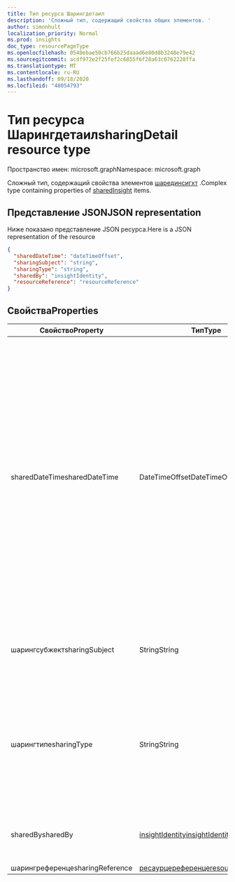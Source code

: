 ```yaml
---
title: Тип ресурса Шарингдетаил
description: 'Сложный тип, содержащий свойства общих элементов. '
author: simonhult
localization_priority: Normal
ms.prod: insights
doc_type: resourcePageType
ms.openlocfilehash: 0540ebae50cb766b25daaad6e80d8b3248e79e42
ms.sourcegitcommit: acdf972e2f25fef2c6855f6f28a63c0762228ffa
ms.translationtype: MT
ms.contentlocale: ru-RU
ms.lasthandoff: 09/18/2020
ms.locfileid: "48054793"
---
```

# <a name="sharingdetail-resource-type"></a><span data-ttu-id="e0b4c-103">Тип ресурса Шарингдетаил</span><span class="sxs-lookup"><span data-stu-id="e0b4c-103">sharingDetail resource type</span></span>

<span data-ttu-id="e0b4c-104">Пространство имен: microsoft.graph</span><span class="sxs-lookup"><span data-stu-id="e0b4c-104">Namespace: microsoft.graph</span></span>

<span data-ttu-id="e0b4c-105">Сложный тип, содержащий свойства элементов [шарединсигхт](insights-shared.md) .</span><span class="sxs-lookup"><span data-stu-id="e0b4c-105">Complex type containing properties of [sharedInsight](insights-shared.md) items.</span></span> 

## <a name="json-representation"></a><span data-ttu-id="e0b4c-106">Представление JSON</span><span class="sxs-lookup"><span data-stu-id="e0b4c-106">JSON representation</span></span>
<span data-ttu-id="e0b4c-107">Ниже показано представление JSON ресурса.</span><span class="sxs-lookup"><span data-stu-id="e0b4c-107">Here is a JSON representation of the resource</span></span>
<!-- {
  "blockType": "resource",
  "optionalProperties": [

  ],
  "@odata.type": "microsoft.graph.sharingDetail"
}-->
```json
{
  "sharedDateTime": "dateTimeOffset",
  "sharingSubject": "string",
  "sharingType": "string",
  "sharedBy": "insightIdentity",
  "resourceReference": "resourceReference"
}
```

## <a name="properties"></a><span data-ttu-id="e0b4c-108">Свойства</span><span class="sxs-lookup"><span data-stu-id="e0b4c-108">Properties</span></span>

| <span data-ttu-id="e0b4c-109">Свойство</span><span class="sxs-lookup"><span data-stu-id="e0b4c-109">Property</span></span>              | <span data-ttu-id="e0b4c-110">Тип</span><span class="sxs-lookup"><span data-stu-id="e0b4c-110">Type</span></span>          | <span data-ttu-id="e0b4c-111">Описание</span><span class="sxs-lookup"><span data-stu-id="e0b4c-111">Description</span></span>  |
| -------------         |-----------    | -------------|
| <span data-ttu-id="e0b4c-112">sharedDateTime</span><span class="sxs-lookup"><span data-stu-id="e0b4c-112">sharedDateTime</span></span>        | <span data-ttu-id="e0b4c-113">DateTimeOffset</span><span class="sxs-lookup"><span data-stu-id="e0b4c-113">DateTimeOffset</span></span>| <span data-ttu-id="e0b4c-114">Дата и время последнего предоставления общего доступа к файлу.</span><span class="sxs-lookup"><span data-stu-id="e0b4c-114">The date and time the file was last shared.</span></span> <span data-ttu-id="e0b4c-115">Метка времени представляет сведения о времени и дате с использованием формата ISO 8601 (всегда используется формат UTC).</span><span class="sxs-lookup"><span data-stu-id="e0b4c-115">The timestamp represents date and time information using ISO 8601 format and is always in UTC time.</span></span> <span data-ttu-id="e0b4c-116">Например, значение полуночи 1 января 2014 г. в формате UTC выглядит так: `2014-01-01T00:00:00Z`.</span><span class="sxs-lookup"><span data-stu-id="e0b4c-116">For example, midnight UTC on Jan 1, 2014 would look like this: `2014-01-01T00:00:00Z`.</span></span> <span data-ttu-id="e0b4c-117">Только для чтения.</span><span class="sxs-lookup"><span data-stu-id="e0b4c-117">Read-only.</span></span>  |
| <span data-ttu-id="e0b4c-118">шарингсубжект</span><span class="sxs-lookup"><span data-stu-id="e0b4c-118">sharingSubject</span></span>        | <span data-ttu-id="e0b4c-119">String</span><span class="sxs-lookup"><span data-stu-id="e0b4c-119">String</span></span>          | <span data-ttu-id="e0b4c-120">Тема, к которой был предоставлен общий доступ к документу.</span><span class="sxs-lookup"><span data-stu-id="e0b4c-120">The subject with which the document was shared.</span></span> |
| <span data-ttu-id="e0b4c-121">шарингтипе</span><span class="sxs-lookup"><span data-stu-id="e0b4c-121">sharingType</span></span>             | <span data-ttu-id="e0b4c-122">String</span><span class="sxs-lookup"><span data-stu-id="e0b4c-122">String</span></span>        | <span data-ttu-id="e0b4c-123">Определяет способ предоставления общего доступа к документу, который может быть "ссылка", "вложение", "Группа", "сайт".</span><span class="sxs-lookup"><span data-stu-id="e0b4c-123">Determines the way the document was shared, can be by a "Link", "Attachment", "Group", "Site".</span></span>     |
| <span data-ttu-id="e0b4c-124">sharedBy</span><span class="sxs-lookup"><span data-stu-id="e0b4c-124">sharedBy</span></span>                | [<span data-ttu-id="e0b4c-125">insightIdentity</span><span class="sxs-lookup"><span data-stu-id="e0b4c-125">insightIdentity</span></span>](insights-insightidentity.md)      | <span data-ttu-id="e0b4c-126">Пользователь, имеющий общий доступ к документу.</span><span class="sxs-lookup"><span data-stu-id="e0b4c-126">The user who shared the document.</span></span>  |
| <span data-ttu-id="e0b4c-127">шарингреференце</span><span class="sxs-lookup"><span data-stu-id="e0b4c-127">sharingReference</span></span>        | [<span data-ttu-id="e0b4c-128">ресаурцереференце</span><span class="sxs-lookup"><span data-stu-id="e0b4c-128">resourceReference</span></span>](insights-resourcereference.md)      |  |

